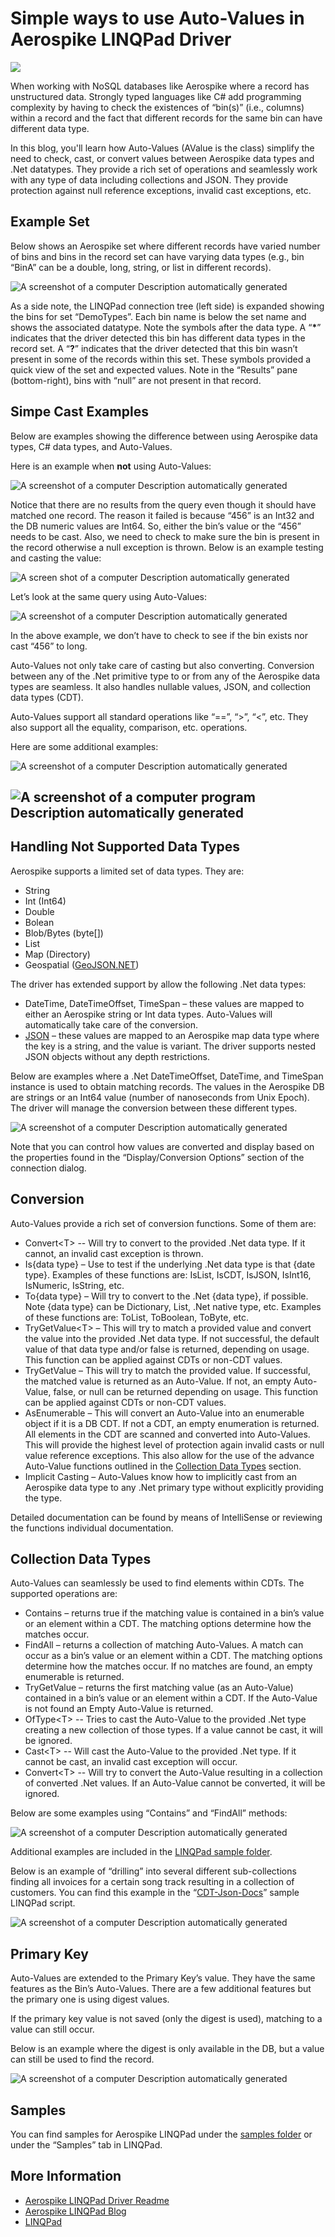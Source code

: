 # Simple ways to use Auto-Values in Aerospike LINQPad Driver

![](media/5a006743c567ff229be7d3e1f76dde33.png)

When working with NoSQL databases like Aerospike where a record has unstructured data. Strongly typed languages like C\# add programming complexity by having to check the existences of “bin(s)” (i.e., columns) within a record and the fact that different records for the same bin can have different data type.

In this blog, you'll learn how Auto-Values (AValue is the class) simplify the need to check, cast, or convert values between Aerospike data types and .Net datatypes. They provide a rich set of operations and seamlessly work with any type of data including collections and JSON. They provide protection against null reference exceptions, invalid cast exceptions, etc.

## Example Set

Below shows an Aerospike set where different records have varied number of bins and bins in the record set can have varying data types (e.g., bin “BinA” can be a double, long, string, or list in different records).

![A screenshot of a computer Description automatically generated](media/cc3b22a5ebb8f63863866f815bdf421b.png)

As a side note, the LINQPad connection tree (left side) is expanded showing the bins for set “DemoTypes”. Each bin name is below the set name and shows the associated datatype. Note the symbols after the data type. A “**\***” indicates that the driver detected this bin has different data types in the record set. A “**?**” indicates that the driver detected that this bin wasn’t present in some of the records within this set. These symbols provided a quick view of the set and expected values. Note in the “Results” pane (bottom-right), bins with “null” are not present in that record.

## Simpe Cast Examples

Below are examples showing the difference between using Aerospike data types, C\# data types, and Auto-Values.

Here is an example when **not** using Auto-Values:

![A screenshot of a computer Description automatically generated](media/d5608f79e4e004b9c67bb50dc399f9df.png)

Notice that there are no results from the query even though it should have matched one record. The reason it failed is because “456” is an Int32 and the DB numeric values are Int64. So, either the bin’s value or the “456” needs to be cast. Also, we need to check to make sure the bin is present in the record otherwise a null exception is thrown. Below is an example testing and casting the value:

![A screen shot of a computer Description automatically generated](media/e3b14effe4b26b98dde15bb9edd9f127.png)

Let’s look at the same query using Auto-Values:

![A screenshot of a computer Description automatically generated](media/3cf18292117ccaa32fb1b0c8db18f1db.png)

In the above example, we don’t have to check to see if the bin exists nor cast “456” to long.

Auto-Values not only take care of casting but also converting. Conversion between any of the .Net primitive type to or from any of the Aerospike data types are seamless. It also handles nullable values, JSON, and collection data types (CDT).

Auto-Values support all standard operations like “==”, “\>”, “\<”, etc. They also support all the equality, comparison, etc. operations.

Here are some additional examples:

![A screenshot of a computer Description automatically generated](media/9bbfeed286979e90d0b063f79dc6edb2.png)

## ![A screenshot of a computer program Description automatically generated](media/4a265ff034060765674ddf3c1103120d.png)

## Handling Not Supported Data Types

Aerospike supports a limited set of data types. They are:

-   String
-   Int (Int64)
-   Double
-   Bolean
-   Blob/Bytes (byte[])
-   List
-   Map (Directory)
-   Geospatial ([GeoJSON.NET](https://github.com/GeoJSON-Net/GeoJSON.Net))

The driver has extended support by allow the following .Net data types:

-   DateTime, DateTimeOffset, TimeSpan – these values are mapped to either an Aerospike string or Int data types. Auto-Values will automatically take care of the conversion.
-   [JSON](https://www.newtonsoft.com/json) – these values are mapped to an Aerospike map data type where the key is a string, and the value is variant. The driver supports nested JSON objects without any depth restrictions.

Below are examples where a .Net DateTimeOffset, DateTime, and TimeSpan instance is used to obtain matching records. The values in the Aerospike DB are strings or an Int64 value (number of nanoseconds from Unix Epoch). The driver will manage the conversion between these different types.

![A screenshot of a computer Description automatically generated](media/2176692840fe02bac6b38ba566daf383.png)

Note that you can control how values are converted and display based on the properties found in the “Display/Conversion Options” section of the connection dialog.

## Conversion

Auto-Values provide a rich set of conversion functions. Some of them are:

-   Convert\<T\> -- Will try to convert to the provided .Net data type. If it cannot, an invalid cast exception is thrown.
-   Is{data type} – Use to test if the underlying .Net data type is that {date type}. Examples of these functions are: IsList, IsCDT, IsJSON, IsInt16, IsNumeric, IsString, etc.
-   To{data type} – Will try to convert to the .Net {data type}, if possible. Note {data type} can be Dictionary, List, .Net native type, etc. Examples of these functions are: ToList, ToBoolean, ToByte, etc.
-   TryGetValue\<T\> – This will try to match a provided value and convert the value into the provided .Net data type. If not successful, the default value of that data type and/or false is returned, depending on usage. This function can be applied against CDTs or non-CDT values.
-   TryGetValue – This will try to match the provided value. If successful, the matched value is returned as an Auto-Value. If not, an empty Auto-Value, false, or null can be returned depending on usage. This function can be applied against CDTs or non-CDT values.
-   AsEnumerable – This will convert an Auto-Value into an enumerable object if it is a DB CDT. If not a CDT, an empty enumeration is returned. All elements in the CDT are scanned and converted into Auto-Values. This will provide the highest level of protection again invalid casts or null value reference exceptions. This also allow for the use of the advance Auto-Value functions outlined in the [Collection Data Types](#collection-data-types) section.
-   Implicit Casting – Auto-Values know how to implicitly cast from an Aerospike data type to any .Net primary type without explicitly providing the type.

Detailed documentation can be found by means of IntelliSense or reviewing the functions individual documentation.

## Collection Data Types

Auto-Values can seamlessly be used to find elements within CDTs. The supported operations are:

-   Contains – returns true if the matching value is contained in a bin’s value or an element within a CDT. The matching options determine how the matches occur.
-   FindAll – returns a collection of matching Auto-Values. A match can occur as a bin’s value or an element within a CDT. The matching options determine how the matches occur. If no matches are found, an empty enumerable is returned.
-   TryGetValue – returns the first matching value (as an Auto-Value) contained in a bin’s value or an element within a CDT. If the Auto-Value is not found an Empty Auto-Value is returned.
-   OfType\<T\> -- Tries to cast the Auto-Value to the provided .Net type creating a new collection of those types. If a value cannot be cast, it will be ignored.
-   Cast\<T\> -- Will cast the Auto-Value to the provided .Net type. If it cannot be cast, an invalid cast exception will occur.
-   Convert\<T\> -- Will try to convert the Auto-Value resulting in a collection of converted .Net values. If an Auto-Value cannot be converted, it will be ignored.

Below are some examples using “Contains” and “FindAll” methods:

![A screenshot of a computer Description automatically generated](media/ca64e7f2ad49b1195eaae3f3e179b3ab.png)

Additional examples are included in the [LINQPad sample folder](https://github.com/aerospike-community/aerospike-linqpad-driver/tree/main/linqpad-samples/Cloud).

Below is an example of “drilling” into several different sub-collections finding all invoices for a certain song track resulting in a collection of customers. You can find this example in the “[CDT-Json-Docs](https://github.com/aerospike-community/aerospike-linqpad-driver/blob/main/linqpad-samples/Native/CDT-Json-Docs.linq)” sample LINQPad script.

![A screenshot of a computer Description automatically generated](media/6ff4f776716be7c2f9a19cc032039d25.png)

## Primary Key

Auto-Values are extended to the Primary Key’s value. They have the same features as the Bin’s Auto-Values. There are a few additional features but the primary one is using digest values.

If the primary key value is not saved (only the digest is used), matching to a value can still occur.

Below is an example where the digest is only available in the DB, but a value can still be used to find the record.

![A screenshot of a computer Description automatically generated](media/ce932b8fed795e08f409995c58436569.png)

## Samples

You can find samples for Aerospike LINQPad under the [samples folder](https://github.com/aerospike-community/aerospike-linqpad-driver/tree/main/linqpad-samples/Cloud) or under the “Samples” tab in LINQPad.

## More Information

-   [Aerospike LINQPad Driver Readme](https://github.com/aerospike-community/aerospike-linqpad-driver/tree/main/linqpad-samples)
-   [Aerospike LINQPad Blog](https://aerospike.com/developer/blog/aerospike-for-linqpad)
-   [LINQPad](https://www.linqpad.net/nugetsamples.aspx)
